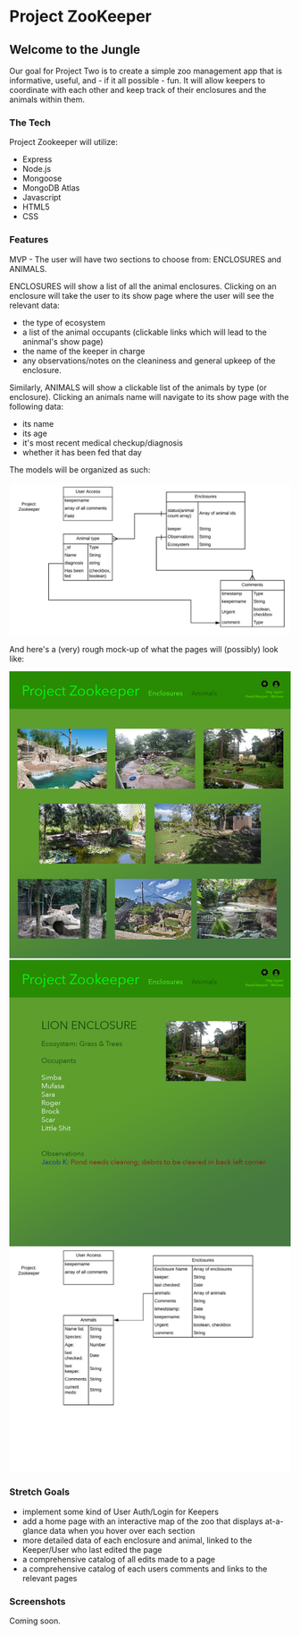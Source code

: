# Project ZooKeeper

## Welcome to the Jungle

Our goal for Project Two is to create a simple zoo management app that is informative, useful, and - if it all possible - fun. It will allow keepers to coordinate with each other and keep track of their enclosures and the animals within them.

### The Tech

Project Zookeeper will utilize:

* Express
* Node.js
* Mongoose
* MongoDB Atlas
* Javascript
* HTML5
* CSS

### Features

MVP - The user will have two sections to choose from: ENCLOSURES and ANIMALS.

ENCLOSURES will show a list of all the animal enclosures. Clicking on an enclosure will take the user to its show page where the user will see the relevant data:

* the type of ecosystem
* a list of the animal occupants (clickable links which will lead to the aninmal's show page)
* the name of the keeper in charge
* any observations/notes on the cleaniness and general upkeep of the enclosure.

Similarly, ANIMALS will show a clickable list of the animals by type (or enclosure). Clicking an animals name will navigate to its show page with the following data:

* its name
* its age
* it's most recent medical checkup/diagnosis
* whether it has been fed that day

The models will be organized as such:

![ERD](assets/erdzookeeper.jpeg)

And here's a (very) rough mock-up of what the pages will (possibly) look like:

![ERD](assets/enclosures.png)
![ERD](assets/enclosure_show.png)
![ERD](assets/zookeeper.png)

### Stretch Goals

* implement some kind of User Auth/Login for Keepers
* add a home page with an interactive map of the zoo that displays at-a-glance data when you hover over each section
* more detailed data of each enclosure and animal, linked to the Keeper/User who last edited the page
* a comprehensive catalog of all edits made to a page
* a comprehensive catalog of each users comments and links to the relevant pages

### Screenshots

Coming soon.
